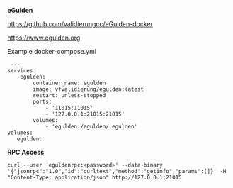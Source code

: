 **eGulden**

https://github.com/validierungcc/eGulden-docker

https://www.egulden.org



Example docker-compose.yml

     ---
    services:
        egulden:
            container_name: egulden
            image: vfvalidierung/egulden:latest
            restart: unless-stopped
            ports:
                - '11015:11015'
                - '127.0.0.1:21015:21015'
            volumes:
                - 'egulden:/egulden/.egulden'
    volumes:
       egulden:

**RPC Access**

    curl --user 'eguldenrpc:<password>' --data-binary '{"jsonrpc":"1.0","id":"curltext","method":"getinfo","params":[]}' -H "Content-Type: application/json" http://127.0.0.1:21015
